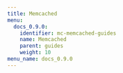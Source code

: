 ```yaml
---
title: Memcached
menu:
  docs_0.9.0:
    identifier: mc-memcached-guides
    name: Memcached
    parent: guides
    weight: 10
menu_name: docs_0.9.0
---
```


